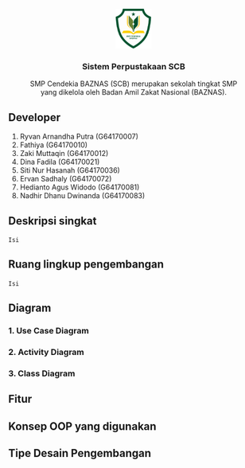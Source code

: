 <p align="center">
  <a href="">
    <img src="https://github.com/ervanoyy/PSBOPerpustakaan/blob/master/public/images/logo1.png" alt="Sistem Perpustakaan" width=72 height=80>
  </a>

  <h3 align="center">Sistem Perpustakaan SCB</h3>

  <p align="center">
    SMP Cendekia BAZNAS (SCB) merupakan sekolah tingkat SMP </br>
    yang dikelola oleh Badan Amil Zakat Nasional (BAZNAS).
    <br>
  </p>
</p>

## Developer

1. Ryvan Arnandha Putra (G64170007)
2. Fathiya (G64170010)
3. Zaki Muttaqin (G64170012)
4. Dina Fadila (G64170021)
5. Siti Nur Hasanah (G64170036)
6. Ervan Sadhaly (G64170072)
7. Hedianto Agus Widodo (G64170081)
8. Nadhir Dhanu Dwinanda (G64170083)

## Deskripsi singkat

```text
Isi 
```

## Ruang lingkup pengembangan

```text
Isi 
```

## Diagram

### 1. Use Case Diagram

### 2. Activity Diagram

### 3. Class Diagram


## Fitur

## Konsep OOP yang digunakan

## Tipe Desain Pengembangan
